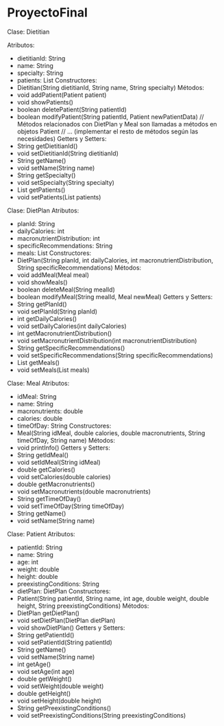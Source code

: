 # ProyectoFinal

Clase: Dietitian

Atributos:
- dietitianId: String
- name: String
- specialty: String
- patients: List<Patient>
Constructores:
- Dietitian(String dietitianId, String name, String specialty)
Métodos:
- void addPatient(Patient patient)
- void showPatients()
- boolean deletePatient(String patientId)
- boolean modifyPatient(String patientId, Patient newPatientData)
// Métodos relacionados con DietPlan y Meal son llamadas a métodos en objetos Patient
// ... (implementar el resto de métodos según las necesidades)
Getters y Setters:
- String getDietitianId()
- void setDietitianId(String dietitianId)
- String getName()
- void setName(String name)
- String getSpecialty()
- void setSpecialty(String specialty)
- List<Patient> getPatients()
- void setPatients(List<Patient> patients)

Clase: DietPlan
Atributos:
- planId: String
- dailyCalories: int
- macronutrientDistribution: int
- specificRecommendations: String
- meals: List<Meal>
Constructores:
- DietPlan(String planId, int dailyCalories, int macronutrientDistribution, String specificRecommendations)
Métodos:
- void addMeal(Meal meal)
- void showMeals()
- boolean deleteMeal(String mealId)
- boolean modifyMeal(String mealId, Meal newMeal)
Getters y Setters:
- String getPlanId()
- void setPlanId(String planId)
- int getDailyCalories()
- void setDailyCalories(int dailyCalories)
- int getMacronutrientDistribution()
- void setMacronutrientDistribution(int macronutrientDistribution)
- String getSpecificRecommendations()
- void setSpecificRecommendations(String specificRecommendations)
- List<Meal> getMeals()
- void setMeals(List<Meal> meals)

Clase: Meal
Atributos:
- idMeal: String
- name: String
- macronutrients: double
- calories: double
- timeOfDay: String
Constructores:
- Meal(String idMeal, double calories, double macronutrients, String timeOfDay, String name)
Métodos:
- void printInfo()
Getters y Setters:
- String getIdMeal()
- void setIdMeal(String idMeal)
- double getCalories()
- void setCalories(double calories)
- double getMacronutrients()
- void setMacronutrients(double macronutrients)
- String getTimeOfDay()
- void setTimeOfDay(String timeOfDay)
- String getName()
- void setName(String name)

Clase: Patient
Atributos:
- patientId: String
- name: String
- age: int
- weight: double
- height: double
- preexistingConditions: String
- dietPlan: DietPlan
Constructores:
- Patient(String patientId, String name, int age, double weight, double height, String preexistingConditions)
Métodos:
- DietPlan getDietPlan()
- void setDietPlan(DietPlan dietPlan)
- void showDietPlan()
Getters y Setters:
- String getPatientId()
- void setPatientId(String patientId)
- String getName()
- void setName(String name)
- int getAge()
- void setAge(int age)
- double getWeight()
- void setWeight(double weight)
- double getHeight()
- void setHeight(double height)
- String getPreexistingConditions()
- void setPreexistingConditions(String preexistingConditions)

